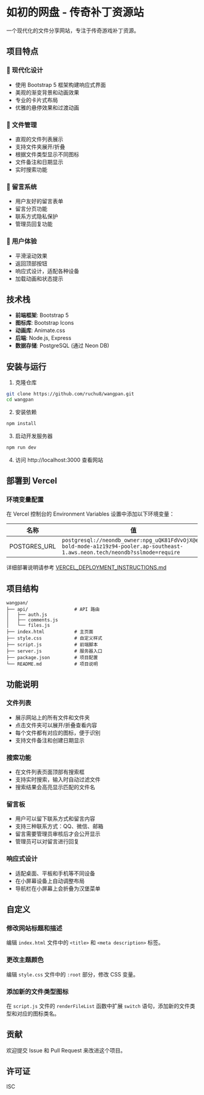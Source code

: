 # 如初的网盘 - 传奇补丁资源站

一个现代化的文件分享网站，专注于传奇游戏补丁资源。

## 项目特点

### 🎨 现代化设计
- 使用 Bootstrap 5 框架构建响应式界面
- 美观的渐变背景和动画效果
- 专业的卡片式布局
- 优雅的悬停效果和过渡动画

### 📁 文件管理
- 直观的文件列表展示
- 支持文件夹展开/折叠
- 根据文件类型显示不同图标
- 文件备注和日期显示
- 实时搜索功能

### 💬 留言系统
- 用户友好的留言表单
- 留言分页功能
- 联系方式隐私保护
- 管理员回复功能

### 🚀 用户体验
- 平滑滚动效果
- 返回顶部按钮
- 响应式设计，适配各种设备
- 加载动画和状态提示

## 技术栈

- **前端框架**: Bootstrap 5
- **图标库**: Bootstrap Icons
- **动画库**: Animate.css
- **后端**: Node.js, Express
- **数据存储**: PostgreSQL (通过 Neon DB)

## 安装与运行

1. 克隆仓库
```bash
git clone https://github.com/ruchu8/wangpan.git
cd wangpan
```

2. 安装依赖
```bash
npm install
```

3. 启动开发服务器
```bash
npm run dev
```

4. 访问 http://localhost:3000 查看网站

## 部署到 Vercel

### 环境变量配置

在 Vercel 控制台的 Environment Variables 设置中添加以下环境变量：

| 名称 | 值 |
|------|-----|
| POSTGRES_URL | `postgresql://neondb_owner:npg_uQK81FdVvOjX@ep-bold-mode-a1z19z94-pooler.ap-southeast-1.aws.neon.tech/neondb?sslmode=require` |

详细部署说明请参考 [VERCEL_DEPLOYMENT_INSTRUCTIONS.md](VERCEL_DEPLOYMENT_INSTRUCTIONS.md)

## 项目结构

```
wangpan/
├── api/                 # API 路由
│   ├── auth.js
│   ├── comments.js
│   └── files.js
├── index.html           # 主页面
├── style.css            # 自定义样式
├── script.js            # 前端脚本
├── server.js            # 服务器入口
├── package.json         # 项目配置
└── README.md            # 项目说明
```

## 功能说明

### 文件列表
- 展示网站上的所有文件和文件夹
- 点击文件夹可以展开/折叠查看内容
- 每个文件都有对应的图标，便于识别
- 支持文件备注和创建日期显示

### 搜索功能
- 在文件列表页面顶部有搜索框
- 支持实时搜索，输入时自动过滤文件
- 搜索结果会高亮显示匹配的文件名

### 留言板
- 用户可以留下联系方式和留言内容
- 支持三种联系方式：QQ、微信、邮箱
- 留言需要管理员审核后才会公开显示
- 管理员可以对留言进行回复

### 响应式设计
- 适配桌面、平板和手机等不同设备
- 在小屏幕设备上自动调整布局
- 导航栏在小屏幕上会折叠为汉堡菜单

## 自定义

### 修改网站标题和描述
编辑 `index.html` 文件中的 `<title>` 和 `<meta description>` 标签。

### 更改主题颜色
编辑 `style.css` 文件中的 `:root` 部分，修改 CSS 变量。

### 添加新的文件类型图标
在 `script.js` 文件的 `renderFileList` 函数中扩展 `switch` 语句，添加新的文件类型和对应的图标类名。

## 贡献

欢迎提交 Issue 和 Pull Request 来改进这个项目。

## 许可证

ISC